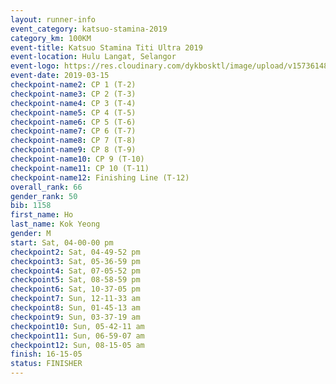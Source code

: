 ```yaml
--- 
layout: runner-info 
event_category: katsuo-stamina-2019 
category_km: 100KM 
event-title: Katsuo Stamina Titi Ultra 2019 
event-location: Hulu Langat, Selangor 
event-logo: https://res.cloudinary.com/dykbosktl/image/upload/v1573614825/Logo/Logo_p7ft6n.png 
event-date: 2019-03-15 
checkpoint-name2: CP 1 (T-2) 
checkpoint-name3: CP 2 (T-3) 
checkpoint-name4: CP 3 (T-4) 
checkpoint-name5: CP 4 (T-5) 
checkpoint-name6: CP 5 (T-6) 
checkpoint-name7: CP 6 (T-7) 
checkpoint-name8: CP 7 (T-8) 
checkpoint-name9: CP 8 (T-9) 
checkpoint-name10: CP 9 (T-10) 
checkpoint-name11: CP 10 (T-11) 
checkpoint-name12: Finishing Line (T-12) 
overall_rank: 66
gender_rank: 50
bib: 1158
first_name: Ho
last_name: Kok Yeong
gender: M
start: Sat, 04-00-00 pm
checkpoint2: Sat, 04-49-52 pm
checkpoint3: Sat, 05-36-59 pm
checkpoint4: Sat, 07-05-52 pm
checkpoint5: Sat, 08-58-59 pm
checkpoint6: Sat, 10-37-05 pm
checkpoint7: Sun, 12-11-33 am
checkpoint8: Sun, 01-45-13 am
checkpoint9: Sun, 03-37-19 am
checkpoint10: Sun, 05-42-11 am
checkpoint11: Sun, 06-59-07 am
checkpoint12: Sun, 08-15-05 am
finish: 16-15-05
status: FINISHER
--- 
```

